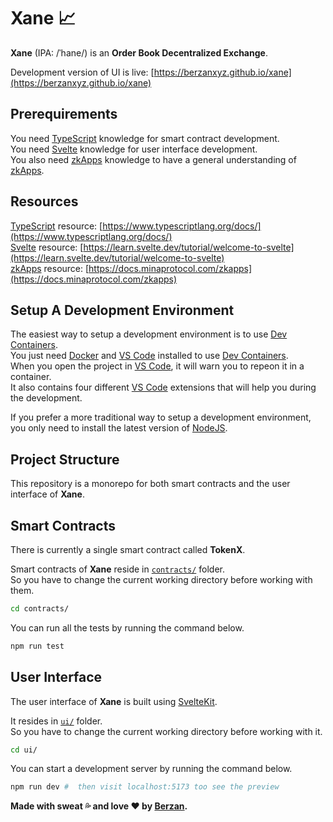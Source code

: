 # Xane 📈

**Xane** (IPA: /ˈhane/) is an **Order Book Decentralized Exchange**.

Development version of UI is live: [https://berzanxyz.github.io/xane](https://berzanxyz.github.io/xane)

## Prerequirements
You need [TypeScript](https://www.typescriptlang.org/) knowledge for smart contract development. 
<br>
You need [Svelte](https://svelte.dev/) knowledge for user interface development.
<br>
You also need [zkApps](https://docs.minaprotocol.com/zkapps) knowledge to have a general understanding of [zkApps](https://docs.minaprotocol.com/zkapps).




## Resources
[TypeScript](https://www.typescriptlang.org/) resource: [https://www.typescriptlang.org/docs/](https://www.typescriptlang.org/docs/)
<br>
[Svelte](https://svelte.dev/) resource: [https://learn.svelte.dev/tutorial/welcome-to-svelte](https://learn.svelte.dev/tutorial/welcome-to-svelte)
<br>
[zkApps](https://docs.minaprotocol.com/zkapps) resource: [https://docs.minaprotocol.com/zkapps](https://docs.minaprotocol.com/zkapps) 




## Setup A Development Environment
The easiest way to setup a development environment is to use [Dev Containers](https://containers.dev/). <br>
You just need [Docker](https://www.docker.com/) and [VS Code](https://code.visualstudio.com/) installed to use [Dev Containers](https://containers.dev/). <br>
When you open the project in [VS Code](https://code.visualstudio.com/), it will warn you to repeon it in a container. <br>
It also contains four different [VS Code](https://code.visualstudio.com/) extensions that will help you during the development.

If you prefer a more traditional way to setup a development environment, you only need to install the latest version of [NodeJS](https://nodejs.org/).




## Project Structure
This repository is a monorepo for both smart contracts and the user interface of **Xane**. 



## Smart Contracts
There is currently a single smart contract called **TokenX**.

Smart contracts of **Xane** reside in [`contracts/`](https://github.com/BerzanXYZ/xane/tree/main/contracts) folder.
<br>
So you have to change the current working directory before working with them.
```sh
cd contracts/
```

You can run all the tests by running the command below.
```sh
npm run test
```



## User Interface
The user interface of **Xane** is built using [SvelteKit](https://kit.svelte.dev/).

It resides in [`ui/`](https://github.com/BerzanXYZ/xane/tree/main/ui) folder.
<br>
So you have to change the current working directory before working with it.
```sh
cd ui/
```

You can start a development server by running the command below. 

```sh
npm run dev #  then visit localhost:5173 too see the preview
```

**Made with sweat 💦 and love ❤️ by [Berzan](https://twitter.com/BerzanXYZ).**